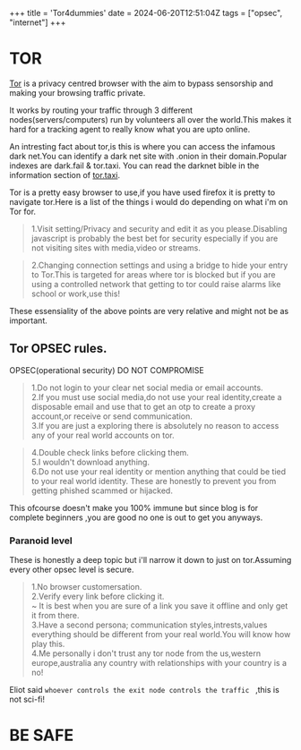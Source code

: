 +++
title = 'Tor4dummies'
date = 2024-06-20T12:51:04Z
tags = ["opsec", "internet"]
+++
# TOR 

[Tor](https://www.torproject.org) is a privacy centred browser with the aim to bypass sensorship and making your browsing traffic private.

It works by routing your traffic through 3 different nodes(servers/computers) run by volunteers all over the world.This makes it hard for a tracking agent to really know what you are upto online.

An intresting fact about tor,is this is where you can access the infamous dark net.You can identify a dark net site with  .onion in their domain.Popular indexes are dark.fail & tor.taxi. You can read the darknet bible in the information section of [tor.taxi](tor.taxi).

Tor is a pretty easy browser to use,if you have used firefox it is pretty to navigate tor.Here is a list of the things i would do depending on what i'm on Tor for.

>1.Visit setting/Privacy and security and edit it as you please.Disabling javascript is probably the best bet for security especially if you are not visiting sites with  media,video or streams.  

> 2.Changing connection settings and using a bridge to hide your entry to Tor.This is targeted for areas where tor is blocked but if you are using a controlled network that getting to tor could raise alarms like school or work,use this!

These essensiality of the above points are very relative and might not be as important.

## Tor OPSEC rules.
OPSEC(operational security) DO NOT COMPROMISE  
> 1.Do not login to your clear net social media or email accounts.  
2.If you must use social media,do not use your real identity,create a disposable email and use that to get an otp to create a proxy account,or receive or send communication.  
3.If you are just a exploring there is absolutely no reason to access any of your real world accounts on tor.

>4.Double check links before clicking them.  
5.I wouldn't  download anything.  
6.Do not use your real identity or mention anything that could be tied to your real world identity.
These are honestly to prevent you from getting phished scammed or hijacked.  

This ofcourse doesn't make you 100% immune but since blog is for complete beginners ,you are good no one is out to get you anyways.


### Paranoid level
These is honestly a deep topic but i'll narrow it down to just on tor.Assuming every other opsec level is secure.

>1.No browser customersation.  
2.Verify every link before clicking it.  
  ~ It is best when you are sure of a link you save it offline and only get it from there.    
  3.Have a second persona; communication styles,intrests,values everything should be different from your real world.You will know how play this.  
4.Me personally i don't trust any tor node from the us,western europe,australia any country with relationships with your country is a no!  

Eliot said ```whoever controls the exit node controls the traffic ``` ,this is not sci-fi!



# BE SAFE


